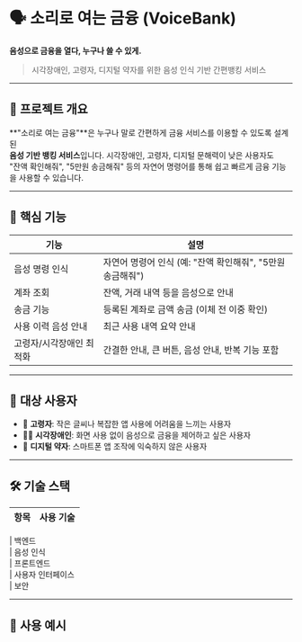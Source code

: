 # 🗣️ 소리로 여는 금융 (VoiceBank)

**음성으로 금융을 열다, 누구나 쓸 수 있게.**

> 시각장애인, 고령자, 디지털 약자를 위한 음성 인식 기반 간편뱅킹 서비스

---

## 📌 프로젝트 개요

**"소리로 여는 금융"**은 누구나 말로 간편하게 금융 서비스를 이용할 수 있도록 설계된  
**음성 기반 뱅킹 서비스**입니다. 시각장애인, 고령자, 디지털 문해력이 낮은 사용자도  
"잔액 확인해줘", "5만원 송금해줘" 등의 자연어 명령어를 통해 쉽고 빠르게 금융 기능을 사용할 수 있습니다.

---

## 🎯 핵심 기능

| 기능                     | 설명                                                       |
| ------------------------ | ---------------------------------------------------------- |
| 음성 명령 인식           | 자연어 명령어 인식 (예: "잔액 확인해줘", "5만원 송금해줘") |
| 계좌 조회                | 잔액, 거래 내역 등을 음성으로 안내                         |
| 송금 기능                | 등록된 계좌로 금액 송금 (이체 전 이중 확인)                |
| 사용 이력 음성 안내      | 최근 사용 내역 요약 안내                                   |
| 고령자/시각장애인 최적화 | 간결한 안내, 큰 버튼, 음성 안내, 반복 기능 포함            |

---

## 👥 대상 사용자

- 👵 **고령자**: 작은 글씨나 복잡한 앱 사용에 어려움을 느끼는 사용자
- 🧑‍🦯 **시각장애인**: 화면 사용 없이 음성으로 금융을 제어하고 싶은 사용자
- 📵 **디지털 약자**: 스마트폰 앱 조작에 익숙하지 않은 사용자

---

## 🛠️ 기술 스택

| 항목 | 사용 기술 |
| ---- | --------- |

| 백엔드  
| 음성 인식  
| 프론트엔드  
| 사용자 인터페이스  
| 보안

---

## 🧩 사용 예시

#
